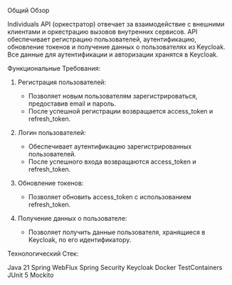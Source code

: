 Общий Обзор

Individuals API (оркестратор) отвечает за взаимодействие с внешними клиентами и оркестрацию вызовов внутренних сервисов. API обеспечивает регистрацию пользователей, аутентификацию, обновление токенов и получение данных о пользователях из Keycloak. Все данные для аутентификации и авторизации хранятся в Keycloak.

Функциональные Требования:

1. Регистрация пользователей:
   - Позволяет новым пользователям зарегистрироваться, предоставив email и пароль.
   - После успешной регистрации возвращается access_token и refresh_token.

2. Логин пользователей:
   - Обеспечивает аутентификацию зарегистрированных пользователей.
   - После успешного входа возвращаются access_token и refresh_token.

3. Обновление токенов:
   - Позволяет обновить access_token с использованием refresh_token.

4. Получение данных о пользователе:
   - Позволяет получить данные пользователя, хранящиеся в Keycloak, по его идентификатору.

Технологический Стек:

Java 21
Spring WebFlux
Spring Security
Keycloak
Docker
TestContainers
JUnit 5
Mockito

